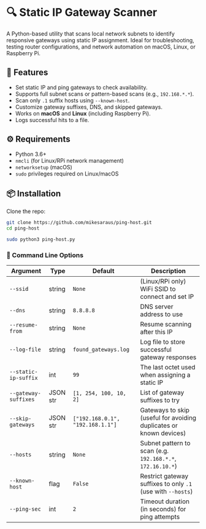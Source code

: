 # 🔍 Static IP Gateway Scanner

A Python-based utility that scans local network subnets to identify responsive gateways using static IP assignment. Ideal for troubleshooting, testing router configurations, and network automation on macOS, Linux, or Raspberry Pi.

## 🚀 Features

- Set static IP and ping gateways to check availability.
- Supports full subnet scans or pattern-based scans (e.g., `192.168.*.*`).
- Scan only `.1` suffix hosts using `--known-host`.
- Customize gateway suffixes, DNS, and skipped gateways.
- Works on **macOS** and **Linux** (including Raspberry Pi).
- Logs successful hits to a file.

## ⚙️ Requirements

- Python 3.6+
- `nmcli` (for Linux/RPi network management)
- `networksetup` (macOS)
- `sudo` privileges required on Linux/macOS

## 📦 Installation

Clone the repo:

```bash
git clone https://github.com/mikesaraus/ping-host.git
cd ping-host

sudo python3 ping-host.py
```

### 🔧 Command Line Options

| Argument             | Type     | Default                          | Description                                                        |
| -------------------- | -------- | -------------------------------- | ------------------------------------------------------------------ |
| `--ssid`             | string   | `None`                           | (Linux/RPi only) WiFi SSID to connect and set IP                   |
| `--dns`              | string   | `8.8.8.8`                        | DNS server address to use                                          |
| `--resume-from`      | string   | `None`                           | Resume scanning after this IP                                      |
| `--log-file`         | string   | `found_gateways.log`             | Log file to store successful gateway responses                     |
| `--static-ip-suffix` | int      | `99`                             | The last octet used when assigning a static IP                     |
| `--gateway-suffixes` | JSON str | `[1, 254, 100, 10, 2]`           | List of gateway suffixes to try                                    |
| `--skip-gateways`    | JSON str | `["192.168.0.1", "192.168.1.1"]` | Gateways to skip (useful for avoiding duplicates or known devices) |
| `--hosts`            | string   | `None`                           | Subnet pattern to scan (e.g. `192.168.*.*`, `172.16.10.*`)         |
| `--known-host`       | flag     | `False`                          | Restrict gateway suffixes to only `.1` (use with `--hosts`)        |
| `--ping-sec`         | int      | `2`                              | Timeout duration (in seconds) for ping attempts                    |
